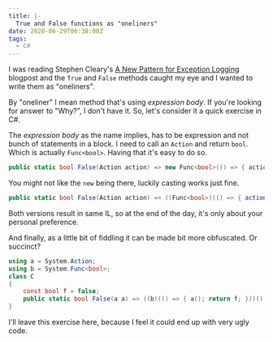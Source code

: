 ```yaml
---
title: |-
  True and False functions as "oneliners"
date: 2020-06-29T06:38:00Z
tags:
  - C#
---
```

I was reading Stephen Cleary's [A New Pattern for Exception Logging][1] blogpost and the `True` and `False` methods caught my eye and I wanted to write them as "oneliners".

<!-- excerpt -->

By "oneliner" I mean method that's using _expression body_. If you're looking for answer to "Why?", I don't have it. So, let's consider it a quick exercise in C#.

The _expression body_ as the name implies, has to be expression and not bunch of statements in a block. I need to call an `Action` and return `bool`. Which is actually `Func<bool>`. Having that it's easy to do so.

```csharp
public static bool False(Action action) => new Func<bool>(() => { action(); return false; })();
```

You might not like the `new` being there, luckily casting works just fine.

```csharp
public static bool False(Action action) => ((Func<bool>)(() => { action(); return false; }))();
```

Both versions result in same IL, so at the end of the day, it's only about your personal preference.

And finally, as a little bit of fiddling it can be made bit more obfuscated. Or succinct?

```csharp
using a = System.Action;
using b = System.Func<bool>;
class C
{
	const bool f = false;
	public static bool False(a a) => ((b)(() => { a(); return f; }))();
}
```

I'll leave this exercise here, because I feel it could end up with very ugly code.

[1]: https://blog.stephencleary.com/2020/06/a-new-pattern-for-exception-logging.html